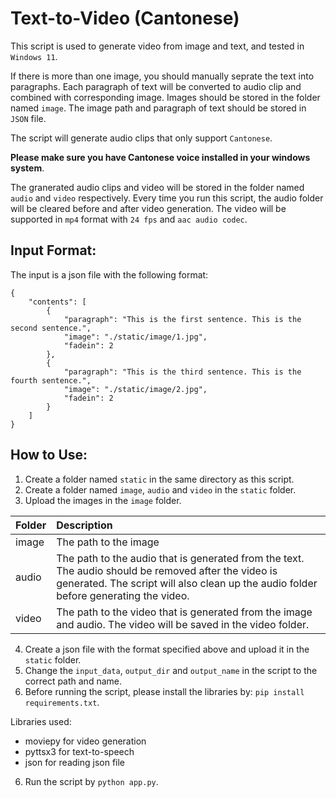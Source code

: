 # Text-to-Video (Cantonese)
This script is used to generate video from image and text, and tested in `Windows 11`.

If there is more than one image, you should manually seprate the text into paragraphs. Each paragraph of text will be converted to audio clip and combined with corresponding image. Images should be stored in the folder named `image`. The image path and paragraph of text should be stored in `JSON` file. 

The script will generate audio clips that only support `Cantonese`. 

**Please make sure you have Cantonese voice installed in your windows system**.

The granerated audio clips and video will be stored in the folder named `audio` and `video` respectively. Every time you run this script, the audio folder will be cleared before and after video generation. The video will be supported in `mp4` format with `24 fps` and `aac audio codec`.

## **Input Format**:
The input is a json file with the following format:
```
{
    "contents": [
        {
            "paragraph": "This is the first sentence. This is the second sentence.",
            "image": "./static/image/1.jpg",
            "fadein": 2
        },
        {
            "paragraph": "This is the third sentence. This is the fourth sentence.",
            "image": "./static/image/2.jpg",
            "fadein": 2
        }
    ]
}
```

## **How to Use**:
1. Create a folder named `static` in the same directory as this script.
2. Create a folder named `image`, `audio` and `video` in the `static` folder.
3. Upload the images in the `image` folder.

|Folder|Description|
|:----------|:-------------------|
|image|The path to the image|
|audio|The path to the audio that is generated from the text. The audio should be removed after the video is generated. The script will also clean up the audio folder before generating the video.|
|video|The path to the video that is generated from the image and audio. The video will be saved in the video folder.|

4. Create a json file with the format specified above and upload it in the `static` folder.
5. Change the `input_data`, `output_dir` and `output_name` in the script to the correct path and name.
6. Before running the script, please install the libraries by: `pip install requirements.txt`.

Libraries used:
* moviepy for video generation
* pyttsx3 for text-to-speech
* json for reading json file

6. Run the script by `python app.py`.

